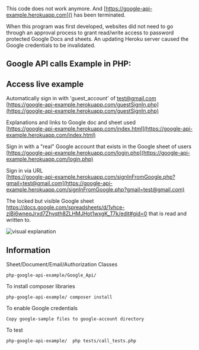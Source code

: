 This code does not work anymore. And [https://google-api-example.herokuapp.com]() has been terminated.When this program was first developed, websites did not need to go through an approval process to grant read/write access to password protected Google Docs and sheets. An updating Heroku server caused the Google credentials to be invalidated.   ## Google API calls Example in PHP:## Access live exampleAutomatically sign in with 'guest_account' of test@gmail.com   [https://google-api-example.herokuapp.com/guestSignIn.php](https://google-api-example.herokuapp.com/guestSignIn.php)Explanations and links to Google doc and sheet used    [https://google-api-example.herokuapp.com/index.html](https://google-api-example.herokuapp.com/index.html)Sign in with a "real" Google account that exists in the Google sheet of users       [https://google-api-example.herokuapp.com/login.php](https://google-api-example.herokuapp.com/login.php)   Sign in via URL       [https://google-api-example.herokuapp.com/signInFromGoogle.php?gmail=test@gmail.com](https://google-api-example.herokuapp.com/signInFromGoogle.php?gmail=test@gmail.com)The locked but visible Google sheet https://docs.google.com/spreadsheets/d/1vhce-ziBi6wneqJrxd7Zhyqth8ZLHMJHot1wxgK_T7k/edit#gid=0 that is read and written to.![visual explanation](https://github.com/steenhansen/php-google-api-example/blob/master/google-api.png)## InformationSheet/Document/Email/Authorization Classes    php-google-api-example/Google_Api/To install composer libraries        php-google-api-example/ composer installTo enable Google credentials    Copy google-sample files to google-account directory    To test        php-google-api-example/  php tests/call_tests.php   